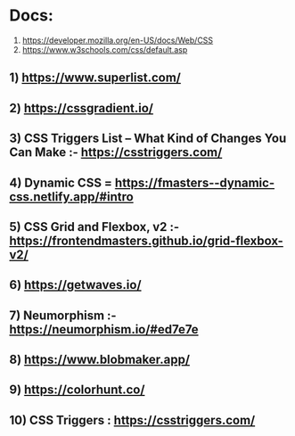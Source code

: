 # Docs:
1) https://developer.mozilla.org/en-US/docs/Web/CSS
2) https://www.w3schools.com/css/default.asp


## 1) https://www.superlist.com/

## 2) https://cssgradient.io/

## 3) CSS Triggers List – What Kind of Changes You Can Make :- https://csstriggers.com/

## 4) Dynamic CSS = https://fmasters--dynamic-css.netlify.app/#intro

## 5) CSS Grid and Flexbox, v2 :-  https://frontendmasters.github.io/grid-flexbox-v2/

## 6) https://getwaves.io/

## 7) Neumorphism :-  https://neumorphism.io/#ed7e7e

## 8) https://www.blobmaker.app/

## 9) https://colorhunt.co/

## 10) CSS Triggers : https://csstriggers.com/
